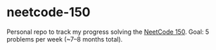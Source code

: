 # neetcode-150
Personal repo to track my progress solving the [NeetCode 150](https://neetcode.io/practice). Goal: 5 problems per week (~7–8 months total).
